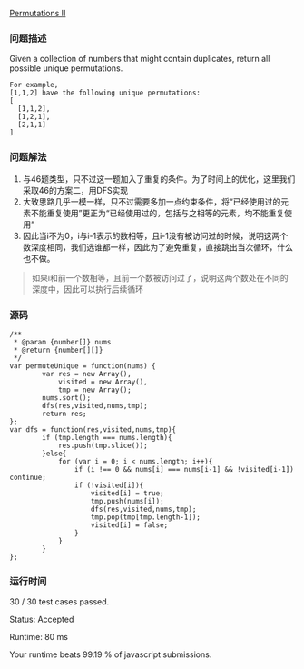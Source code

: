 [Permutations II](https://leetcode.com/problems/permutations-ii/description/)

### 问题描述
Given a collection of numbers that might contain duplicates, return all possible unique permutations.
```
For example,
[1,1,2] have the following unique permutations:
[
  [1,1,2],
  [1,2,1],
  [2,1,1]
]
```
### 问题解法
1. 与46题类型，只不过这一题加入了重复的条件。为了时间上的优化，这里我们采取46的方案二，用DFS实现
2. 大致思路几乎一模一样，只不过需要多加一点约束条件，将“已经使用过的元素不能重复使用”更正为“已经使用过的，包括与之相等的元素，均不能重复使用”
3. 因此当i不为0，i与i-1表示的数相等，且i-1没有被访问过的时候，说明这两个数深度相同，我们选谁都一样，因此为了避免重复，直接跳出当次循环，什么也不做。
> 如果i和前一个数相等，且前一个数被访问过了，说明这两个数处在不同的深度中，因此可以执行后续循环


### 源码
```
/**
 * @param {number[]} nums
 * @return {number[][]}
 */
var permuteUnique = function(nums) {
        var res = new Array(),
            visited = new Array(),
            tmp = new Array();
        nums.sort();
        dfs(res,visited,nums,tmp);
        return res;
};
var dfs = function(res,visited,nums,tmp){
        if (tmp.length === nums.length){
            res.push(tmp.slice());
        }else{
            for (var i = 0; i < nums.length; i++){
                if (i !== 0 && nums[i] === nums[i-1] && !visited[i-1]) continue;
                if (!visited[i]){
                    visited[i] = true;
                    tmp.push(nums[i]);
                    dfs(res,visited,nums,tmp);
                    tmp.pop(tmp[tmp.length-1]);
                    visited[i] = false;
                }
            }
        }
};

```
### 运行时间

30 / 30 test cases passed.

Status: Accepted

Runtime: 80 ms

Your runtime beats 99.19 % of javascript submissions.
